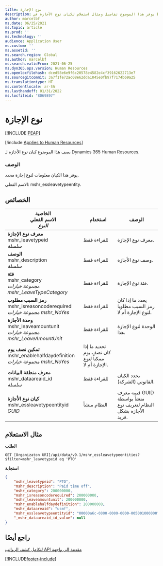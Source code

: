 ```yaml
---
title: نوع الإجازة
description: يوفر هذا الموضوع تفاصيل ومثال استعلام لكيان نوع الأجازة في Dynamics 365 Human Resources.
author: marcelbf
ms.date: 06/25/2021
ms.topic: article
ms.prod: ''
ms.technology: ''
audience: Application User
ms.custom: ''
ms.assetid: ''
ms.search.region: Global
ms.author: marcelbf
ms.search.validFrom: 2021-06-25
ms.dyn365.ops.version: Human Resources
ms.openlocfilehash: dced58e6e9f6c20578e4582e4cf39162622713e7
ms.sourcegitcommit: 3a7f1fe72ac08e62dda1045e0fb97f7174b69a25
ms.translationtype: HT
ms.contentlocale: ar-SA
ms.lasthandoff: 01/31/2022
ms.locfileid: "8069897"
---
```

# <a name="leave-type"></a>نوع الإجازة


[!INCLUDE [PEAP](../includes/peap-1.md)]

[!include [Applies to Human Resources](../includes/applies-to-hr.md)]

يصف هذا الموضوع كيان نوع الأجازة لـ Dynamics 365 Human Resources.

### <a name="description"></a>الوصف

يوفر هذا الكيان معلومات لنوع إجازة محدد.

الاسم الفعلي: mshr_essleavetypeentity.

## <a name="properties"></a>الخصائص

| الخاصية</br>**الاسم الفعلي**</br>**_النوع_** | استخدام | الوصف |
| --- | --- | --- |
| **معرف نوع الإجازة**</br>mshr_leavetypeid</br>*سلسلة* | للقراءة فقط | معرف نوع الإجازة. |
| **‏‏الوصف**</br>mshr_description</br>*سلسلة* | للقراءة فقط | وصف نوع الأجازة. |
| **فئة**</br>mshr_category</br>*مجموعة خيارات mshr_LeaveTypeCategory* | للقراءة فقط | فئة نوع الإجازة. |
| **رمز السبب مطلوب**</br>mshr_isreasoncoderequired</br>*مجموعة خيارات mshr_NoYes* | للقراءة فقط | يحدد ما إذا كان رمز السبب مطلوبا لنوع الإجازة أم لا. |
| **وحدة الأجازة**</br>mshr_leaveamountunit</br>*مجموعة خيارات mshr_LeaveAmountUnit* | للقراءة فقط | الوحدة لنوع الإجازة هذا. |
| **تمكين نصف يوم**</br>mshr_enablehalfdaydefinition</br>*مجموعة خيارات mshr_NoYes* | تحديد ما إذا كان نصف يوم ممكناً لنوع الإجازة أم لا. |
| **معرف منطقة البيانات**</br>mshr_dataareaid_id</br>*سلسلة* | للقراءة فقط | يحدد الكيان القانوني (الشركة). |
| **كيان نوع الأجازة**</br>mshr_essleavetypeentityid</br>*GUID* | النظام منشأ | قيمة معرف GUID منشأ بواسطة النظام لتعريف نوع الأجازة بشكل فريد. |

## <a name="example-query"></a>مثال الاستعلام

**الطلب**

```http
GET [Organizaton URI]/api/data/v9.1/mshr_essleavetypeentities?$filter=mshr_leavetypeid eq 'PTO'
```

**استجابة**

```json
{
    "mshr_leavetypeid": "PTO",
    "mshr_description": "Paid time off",
    "mshr_category": 200000000,
    "mshr_isreasoncoderequired": 200000000,
    "mshr_leaveamountunit": 200000000,
    "mshr_enablehalfdaydefinition": 200000000,
    "mshr_dataareaid": "usmf",
    "mshr_essleavetypeentityid": "00000a6c-0000-0000-0000-005001000000",
    "_mshr_dataareaid_id_value": null
}
```

## <a name="see-also"></a>راجع أيضًا

[‏‫مقدمة إلى واجهة API لتكامل كشف الرواتب](hr-admin-integration-payroll-api-introduction.md)

[!INCLUDE[footer-include](../includes/footer-banner.md)]
